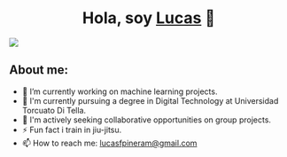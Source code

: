 
<div align="center">
<h1 align="center">Hola, soy <a href="https://aristi.dev">Lucas</a> 👋</h1>
</div>
<img src="https://i.imgur.com/weNbhGZ.png">

## About me:

- 🔭 I’m currently working on machine learning projects.
- 🌱 I'm currently pursuing a degree in Digital Technology at Universidad Torcuato Di Tella.
- 👯 I'm actively seeking collaborative opportunities on group projects.
- ⚡ Fun fact i train in jiu-jitsu.
- 📫 How to reach me: lucasfpineram@gmail.com


